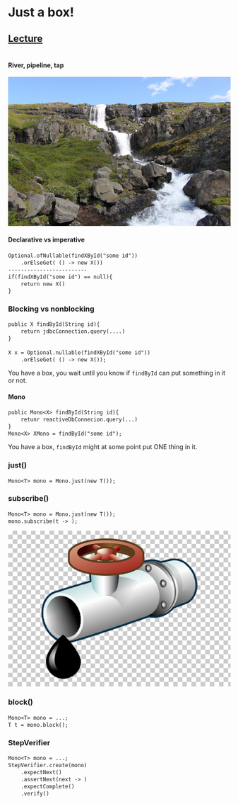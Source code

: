 # Just a box!
## [Lecture](http://youtube.com/mm7amini/reactiveland/season1/episode1)

#

#### River, pipeline, tap
![bleiksa river iceland](bleiksa-river-waterfall-iceland.jpeg)

#### Declarative vs imperative
    Optional.ofNullable(findXById("some id"))
        .orElseGet( () -> new X())
    -------------------------
    if(findXById("some id") == null){
        return new X()
    }
    
### Blocking vs nonblocking
    public X findById(String id){
        return jdbcConnection.query(....)
    }
    
    X x = Optional.nullable(findXById("some id"))
        .orElseGet( () -> new X());
    
You have a box, you wait until you know if `findById` can put something in it or not.

#### Mono 
    public Mono<X> findById(String id){
        retunr reactiveDbConnecion.query(...)
    }
    Mono<X> XMono = findById("some id");

You have a box, `findById` might at some point put ONE thing in it. 

### just()
    Mono<T> mono = Mono.just(new T());

### subscribe()
    Mono<T> mono = Mono.just(new T());
    mono.subscribe(t -> );

![pipe tap](pipe-tap.jpeg)

### block()
    Mono<T> mono = ...;
    T t = mono.block();

### StepVerifier
    Mono<T> mono = ...;
    StepVerifier.create(mono)
        .expectNext()
        .assertNext(next -> )
        .expectComplete()
        .verify()

[//]: # ( - Chaos vs order)
[//]: # ( - River)
[//]: # ( - Stream)
[//]: # (functional programming, pure functions, only one thing)
[//]: # (Optional, Collection, Exception, null <--> Mono, Flux, Error, Empty)
